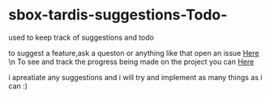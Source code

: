 # sbox-tardis-suggestions-Todo-
used to keep track of suggestions and todo

to suggest a feature,ask a queston or anything like that open an issue [Here](https://github.com/TheBoxTrot/sbox-tardis-suggestions-Todo-/issues?q=is%3Aissue+is%3Aopen+sort%3Aupdated-desc) \n
To see and track the progress being made on the project you can [Here](https://github.com/users/TheBoxTrot/projects/1?query=is%3Aopen+sort%3Aupdated-desc) 

i apreatiate any suggestions and i will try and implement as many things as i can :)
